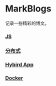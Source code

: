 # MarkBlogs
记录一些精彩的博文。

### [JS](JS.md)
### [分布式](Distributed.md)
### [Hybird App](HybirdApp.md)
### [Docker](Docker.md)
